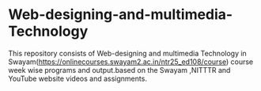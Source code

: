 # Web-designing-and-multimedia-Technology
This repository consists of Web-designing and multimedia Technology in Swayam(https://onlinecourses.swayam2.ac.in/ntr25_ed108/course) course week wise programs and output.based on the Swayam ,NITTTR and YouTube website videos and assignments.
